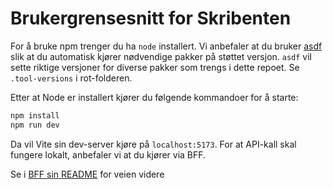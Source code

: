 # Brukergrensesnitt for Skribenten

For å bruke npm trenger du ha `node` installert. 
Vi anbefaler at du bruker [asdf](https://asdf-vm.com/) slik at du automatisk kjører nødvendige pakker på støttet versjon.
`asdf` vil sette riktige versjoner for diverse pakker som trengs i dette repoet. Se `.tool-versions` i rot-folderen.

Etter at Node er installert kjører du følgende kommandoer for å starte:

```bash
npm install
npm run dev
```

Da vil Vite sin dev-server kjøre på `localhost:5173`. 
For at API-kall skal fungere lokalt, anbefaler vi at du kjører via BFF.

Se i [BFF sin README](../bff/README.md) for veien videre